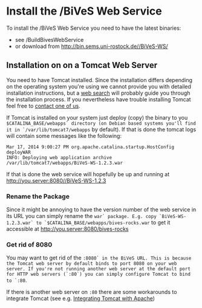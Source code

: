 Install the /BiVeS Web Service 
===============================
To install the /BiVeS Web Service you need to have the latest binaries:
* see  /BuildBivesWebService
* or download from http://bin.sems.uni-rostock.de//BiVeS-WS/

Installation on on a Tomcat Web Server 
---------------------------------------
You need to have Tomcat installed. Since the installation differs depending on the operating system you're using we cannot provide you with detailed installation instructions, but a [web search](https://www.google.com/search?q=install+tomcat) will probably guide you through the installation process. If you nevertheless have trouble installing Tomcat feel free to [contact one of us](https://sems.uni-rostock.de/people/).

If Tomcat is installed on your system just deploy (copy) the binary to you ```$CATALINA_BASE/webapps` directory (on Debian based systems you'll find it in `/var/lib/tomcat7/webapps``` by default). If that is done the tomcat logs will contain some messages like the following:

```
Mar 17, 2014 9:00:27 PM org.apache.catalina.startup.HostConfig deployWAR
INFO: Deploying web application archive /var/lib/tomcat7/webapps/BiVeS-WS-1.2.3.war
```

If that is done the web service will hopefully be up and running at http://you.server:8080//BiVeS-WS-1.2.3

### Rename the Package 
Since it might be annoying to have the version number of the web service in its URL you can simply rename the ```war` package. E.g. copy `BiVeS-WS-1.2.3.war` to `$CATALINA_BASE/webapps/bives-rocks.war``` to get it accessible at http://you.server:8080/bives-rocks

### Get rid of 8080 
You may want to get rid of the ```:8080` in the BiVeS URL. This is because the Tomcat web server by default binds to port 8080 on your web server. If you're not running another web server at the default port for HTTP web servers (`:80`) you can simply configure Tomcat to bind to `:80```.

If there is another web server on ```:80``` there are some workarounds to integrate Tomcat (see e.g. [Integrating Tomcat with Apache](http://binfalse.de/2013/10/integrating-tomcat-with-apache/))
